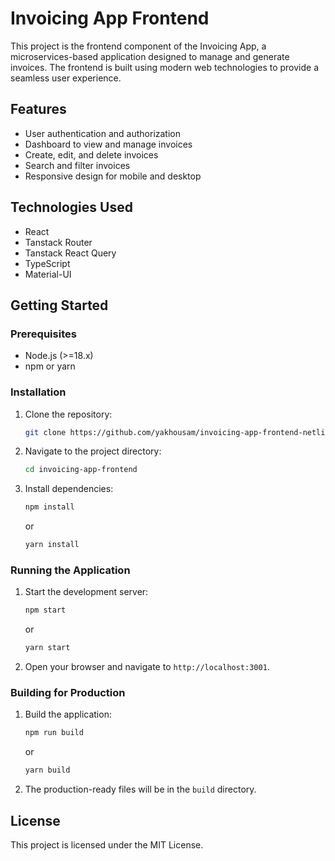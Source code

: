 # Invoicing App Frontend

This project is the frontend component of the Invoicing App, a microservices-based application designed to manage and generate invoices. The frontend is built using modern web technologies to provide a seamless user experience.

## Features

- User authentication and authorization
- Dashboard to view and manage invoices
- Create, edit, and delete invoices
- Search and filter invoices
- Responsive design for mobile and desktop

## Technologies Used

- React
- Tanstack Router
- Tanstack React Query
- TypeScript
- Material-UI

## Getting Started

### Prerequisites

- Node.js (>=18.x)
- npm or yarn

### Installation

1. Clone the repository:
    ```bash
    git clone https://github.com/yakhousam/invoicing-app-frontend-netlify.git
    ```
2. Navigate to the project directory:
    ```bash
    cd invoicing-app-frontend
    ```
3. Install dependencies:
    ```bash
    npm install
    ```
    or
    ```bash
    yarn install
    ```

### Running the Application

1. Start the development server:
    ```bash
    npm start
    ```
    or
    ```bash
    yarn start
    ```
2. Open your browser and navigate to `http://localhost:3001`.

### Building for Production

1. Build the application:
    ```bash
    npm run build
    ```
    or
    ```bash
    yarn build
    ```
2. The production-ready files will be in the `build` directory.

## License

This project is licensed under the MIT License.
